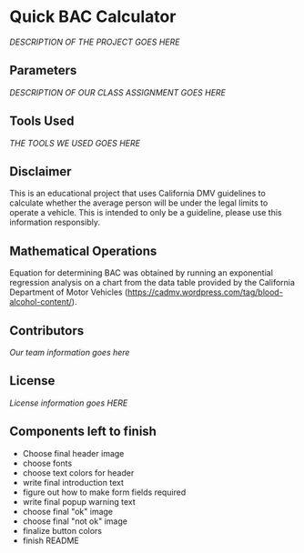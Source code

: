 # Quick BAC Calculator

_DESCRIPTION OF THE PROJECT GOES HERE_

## Parameters

_DESCRIPTION OF OUR CLASS ASSIGNMENT GOES HERE_

## Tools Used

_THE TOOLS WE USED GOES HERE_

## Disclaimer

This is an educational project that uses California DMV guidelines to calculate whether the average person will be under the legal limits to operate a vehicle. This is intended to only be a guideline, please use this information responsibly.

## Mathematical Operations

Equation for determining BAC was obtained by running an exponential regression analysis on a chart from the data table provided by the California Department of Motor Vehicles (https://cadmv.wordpress.com/tag/blood-alcohol-content/).

## Contributors

_Our team information goes here_

## License

_License information goes HERE_

## Components left to finish

+ Choose final header image
+ choose fonts
+ choose text colors for header
+ write final introduction text
+ figure out how to make form fields required
+ write final popup warning text
+ choose final "ok" image
+ choose final "not ok" image
+ finalize button colors
+ finish README
